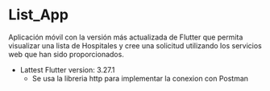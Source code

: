 # List_App

Aplicación móvil con la versión más actualizada de Flutter que
permita visualizar una lista de Hospitales y cree una solicitud utilizando los servicios web que han sido proporcionados.

- Lattest Flutter version: 3.27.1
    - Se usa la libreria http para implementar la conexion con Postman
    